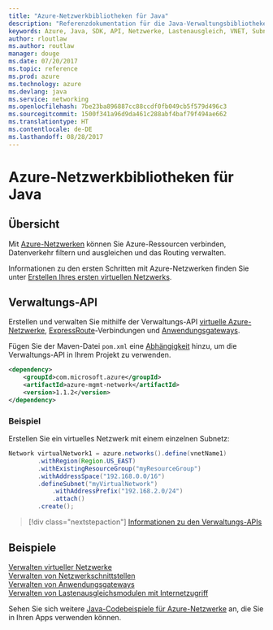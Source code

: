 ```yaml
---
title: "Azure-Netzwerkbibliotheken für Java"
description: "Referenzdokumentation für die Java-Verwaltungsbibliotheken für Azure-Netzwerke"
keywords: Azure, Java, SDK, API, Netzwerke, Lastenausgleich, VNET, Subnetz
author: rloutlaw
ms.author: routlaw
manager: douge
ms.date: 07/20/2017
ms.topic: reference
ms.prod: azure
ms.technology: azure
ms.devlang: java
ms.service: networking
ms.openlocfilehash: 7be23ba896887cc88ccdf0fb049cb5f579d496c3
ms.sourcegitcommit: 1500f341a96d9da461c288abf4baf79f494ae662
ms.translationtype: HT
ms.contentlocale: de-DE
ms.lasthandoff: 08/28/2017
---
```

# <a name="azure-network-libraries-for-java"></a>Azure-Netzwerkbibliotheken für Java

## <a name="overview"></a>Übersicht

Mit [Azure-Netzwerken](/azure/networking/networking-overview) können Sie Azure-Ressourcen verbinden, Datenverkehr filtern und ausgleichen und das Routing verwalten.

Informationen zu den ersten Schritten mit Azure-Netzwerken finden Sie unter [Erstellen Ihres ersten virtuellen Netzwerks](/azure/virtual-network/virtual-network-get-started-vnet-subnet).

## <a name="management-api"></a>Verwaltungs-API

Erstellen und verwalten Sie mithilfe der Verwaltungs-API [virtuelle Azure-Netzwerke](/azure/virtual-network/virtual-networks-overview), [ExpressRoute](/azure/expressroute/)-Verbindungen und [Anwendungsgateways](/azure/application-gateway/).

Fügen Sie der Maven-Datei `pom.xml` eine [Abhängigkeit](https://maven.apache.org/guides/getting-started/index.html#How_do_I_use_external_dependencies) hinzu, um die Verwaltungs-API in Ihrem Projekt zu verwenden.  

```XML
<dependency>
    <groupId>com.microsoft.azure</groupId>
    <artifactId>azure-mgmt-network</artifactId>
    <version>1.1.2</version>
</dependency>
```   

### <a name="example"></a>Beispiel

Erstellen Sie ein virtuelles Netzwerk mit einem einzelnen Subnetz:

```java
Network virtualNetwork1 = azure.networks().define(vnetName1)
        .withRegion(Region.US_EAST)
        .withExistingResourceGroup("myResourceGroup")
        .withAddressSpace("192.168.0.0/16")
        .defineSubnet("myVirtualNetwork")
            .withAddressPrefix("192.168.2.0/24")
            .attach()
        .create();
```

> [!div class="nextstepaction"]
> [Informationen zu den Verwaltungs-APIs](/java/api/overview/azure/networking/managementapi)

## <a name="samples"></a>Beispiele

[Verwalten virtueller Netzwerke](https://github.com/Azure-Samples/network-java-manage-virtual-network)   
[Verwalten von Netzwerkschnittstellen](https://github.com/Azure-Samples/network-java-manage-network-interface)   
[Verwalten von Anwendungsgateways](https://github.com/Azure-Samples/application-gateway-java-manage-simple-application-gateways)   
[Verwalten von Lastenausgleichsmodulen mit Internetzugriff](https://github.com/Azure-Samples/network-java-manage-internet-facing-load-balancers)   

Sehen Sie sich weitere [Java-Codebeispiele für Azure-Netzwerke](https://azure.microsoft.com/resources/samples/?platform=java&term=network) an, die Sie in Ihren Apps verwenden können.
